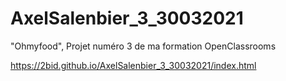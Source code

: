 # AxelSalenbier_3_30032021
"Ohmyfood", Projet numéro 3 de ma formation OpenClassrooms

https://2bid.github.io/AxelSalenbier_3_30032021/index.html
